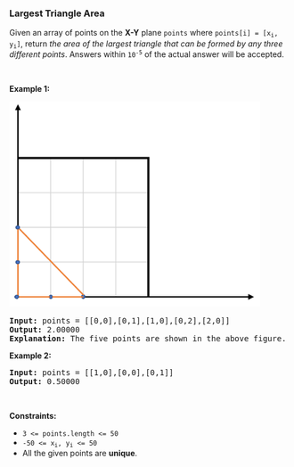 
<h3>Largest Triangle Area</h3>
<div><p>Given an array of points on the <strong>X-Y</strong> plane <code>points</code> where <code>points[i] = [x<sub>i</sub>, y<sub>i</sub>]</code>, return <em>the area of the largest triangle that can be formed by any three different points</em>. Answers within <code>10<sup>-5</sup></code> of the actual answer will be accepted.</p>
<p> </p>
<p><strong>Example 1:</strong></p>
<img alt="" src="assets/4c3012f0aacf4f68a1391450664a1dfd.png" style="height: 369px; width: 450px;"/>
<pre><strong>Input:</strong> points = [[0,0],[0,1],[1,0],[0,2],[2,0]]
<strong>Output:</strong> 2.00000
<strong>Explanation:</strong> The five points are shown in the above figure. The red triangle is the largest.
</pre>
<p><strong>Example 2:</strong></p>
<pre><strong>Input:</strong> points = [[1,0],[0,0],[0,1]]
<strong>Output:</strong> 0.50000
</pre>
<p> </p>
<p><strong>Constraints:</strong></p>
<ul>
<li><code>3 &lt;= points.length &lt;= 50</code></li>
<li><code>-50 &lt;= x<sub>i</sub>, y<sub>i</sub> &lt;= 50</code></li>
<li>All the given points are <strong>unique</strong>.</li>
</ul>
</div>
